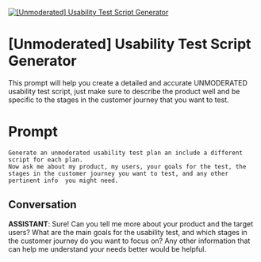 
[![[Unmoderated] Usability Test Script Generator](https://flow-prompt-covers.s3.us-west-1.amazonaws.com/icon/cute/cute_4.png)]()
# [Unmoderated] Usability Test Script Generator 
This prompt will help you create a detailed and accurate UNMODERATED usability test script, just make sure to describe the product well and be specific to the stages in the customer journey that you want to test.

# Prompt

```
Generate an unmoderated usability test plan an include a different script for each plan. 
Now ask me about my product, my users, your goals for the test, the stages in the customer journey you want to test, and any other pertinent info  you might need.
```

## Conversation

**ASSISTANT**: Sure! Can you tell me more about your product and the target users? What are the main goals for the usability test, and which stages in the customer journey do you want to focus on? Any other information that can help me understand your needs better would be helpful.


